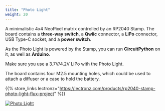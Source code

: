 ```yaml
---
title: "Photo Light"
weight: 20
---
```


A minimalistic 4x4 NeoPixel matrix controlled by an RP2040 Stamp. The board contains a **three-way switch**, a **Qwiic** connector, a **LiPo** connector, USB Type-C socket, and a **power switch**.

As the Photo Light is powered by the Stamp, you can run **CircuitPython** on it, as well as **Arduino**.

Make sure you use a 3.7V/4.2V LiPo with the Photo Light.

The board contains four M2.5 mounting holes, which could be used to attach a diffuser or a case to hold the battery.

{{% store_links lectronz="https://lectronz.com/products/rp2040-stamp-photo-light-flux-project" %}}

<div class="text-center">

[![Photo Light](/docs/flux/photo-light/photolight.jpg)](/docs/flux/photo-light/photolight.jpg)

</div>
